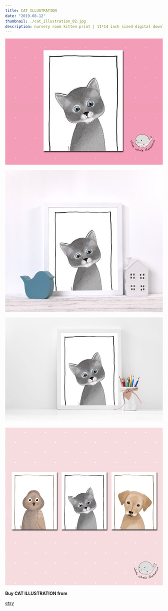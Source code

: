 ```yaml
---
title: CAT ILLUSTRATION 
date: "2019-08-12"
thumbnail: ./cat_illustration_02.jpg
description: nursery room kitten print | 11*14 inch sized digital download
---
```


![Cat Illustration](./cat_illustration_01.jpg)

![Cat Illustration](./cat_illustration_02.jpg)

![Cat Illustration](./cat_illustration_03.jpg)

![Cat Illustration](./cat_illustration_04.jpg)


<div class="centered">

<span style="margin-right:5px; font-weight:bold;">Buy CAT ILLUSTRATION from</span>


[etsy](https://www.etsy.com/listing/674426827/cat-illustration-nursery-room-kitten?ref=shop_home_active_4)

</div>

